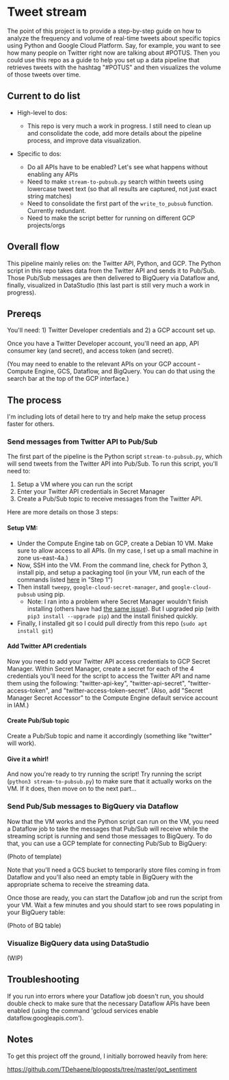 # Tweet stream

The point of this project is to provide a step-by-step guide on how to analyze the frequency and volume of real-time tweets about specific topics using Python and Google Cloud Platform. Say, for example, you want to see how many people on Twitter right now are talking about #POTUS. Then you could use this repo as a guide to help you set up a data pipeline that retrieves tweets with the hashtag "#POTUS" and then visualizes the volume of those tweets over time.

## Current to do list

* High-level to dos:
	* This repo is very much a work in progress. I still need to clean up and consolidate the code, add more details about the pipeline process, and improve data visualization.

* Specific to dos:
	* Do all APIs have to be enabled? Let's see what happens without enabling any APIs
	* Need to make `stream-to-pubsub.py` search within tweets using lowercase tweet text (so that all results are captured, not just exact string matches)
	* Need to consolidate the first part of the `write_to_pubsub` function. Currently redundant.
	* Need to make the script better for running on different GCP projects/orgs

## Overall flow

This pipeline mainly relies on: the Twitter API, Python, and GCP. The Python script in this repo takes data from the Twitter API and sends it to Pub/Sub. Those Pub/Sub messages are then delivered to BigQuery via Dataflow and, finally, visualized in DataStudio (this last part is still very much a work in progress).

## Prereqs

You'll need: 1) Twitter Developer credentials and 2) a GCP account set up. 

Once you have a Twitter Developer account, you'll need an app, API consumer key (and secret), and access token (and secret). 

(You may need to enable to the relevant APIs on your GCP account - Compute Engine, GCS, Dataflow, and BigQuery. You can do that using the search bar at the top of the GCP interface.)

## The process

I'm including lots of detail here to try and help make the setup process faster for others.

### Send messages from Twitter API to Pub/Sub

The first part of the pipeline is the Python script `stream-to-pubsub.py`, which will send tweets from the Twitter API into Pub/Sub. To run this script, you'll need to:

1. Setup a VM where you can run the script
2. Enter your Twitter API credentials in Secret Manager
3. Create a Pub/Sub topic to receive messages from the Twitter API. 

Here are more details on those 3 steps:

#### Setup VM:
* Under the Compute Engine tab on GCP, create a Debian 10 VM. Make sure to allow access to all APIs. (In my case, I set up a small machine in zone us-east-4a.)
* Now, SSH into the VM. From the command line, check for Python 3, install pip, and setup a packaging tool (in your VM, run each of the commands listed [here](https://www.digitalocean.com/community/tutorials/how-to-install-python-3-and-set-up-a-programming-environment-on-debian-10) in "Step 1")
* Then install `tweepy`, `google-cloud-secret-manager`, and `google-cloud-pubsub` using pip.
	* Note: I ran into a problem where Secret Manager wouldn't finish installing (others have had [the same issue](https://github.com/grpc/grpc/issues/22815)). But I upgraded pip (with `pip3 install --upgrade pip`) and the install finished quickly.
* Finally, I installed git so I could pull directly from this repo (`sudo apt install git`)

#### Add Twitter API credentials

Now you need to add your Twitter API access credentials to GCP Secret Manager. Within Secret Manager, create a secret for each of the 4 credentials you'll need for the script to access the Twitter API and name them using the following: "twitter-api-key", "twitter-api-secret", "twitter-access-token", and "twitter-access-token-secret". (Also, add "Secret Manager Secret Accessor" to the Compute Engine default service account in IAM.)

#### Create Pub/Sub topic

Create a Pub/Sub topic and name it accordingly (something like "twitter" will work).

#### Give it a whirl!

And now you're ready to try running the script! Try running the script (`python3 stream-to-pubsub.py`) to make sure that it actually works on the VM. If it does, then move on to the next part...

### Send Pub/Sub messages to BigQuery via Dataflow

Now that the VM works and the Python script can run on the VM, you need a Dataflow job to take the messages that Pub/Sub will receive while the streaming script is running and send those messages to BigQuery. To do that, you can use a GCP template for connecting Pub/Sub to BigQuery:

(Photo of template)

Note that you'll need a GCS bucket to temporarily store files coming in from Dataflow and you'll also need an empty table in BigQuery with the appropriate schema to receive the streaming data.

Once those are ready, you can start the Dataflow job and run the script from your VM. Wait a few minutes and you should start to see rows populating in your BigQuery table:

(Photo of BQ table)

### Visualize BigQuery data using DataStudio

(WIP)

## Troubleshooting

If you run into errors where your Dataflow job doesn't run, you should double check to make sure that the necessary Dataflow APIs have been enabled (using the command 'gcloud services enable dataflow.googleapis.com').

## Notes

To get this project off the ground, I initially borrowed heavily from here:

https://github.com/TDehaene/blogposts/tree/master/got_sentiment